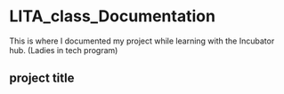 # LITA_class_Documentation
This is where I documented my project while learning with the Incubator hub. (Ladies in tech program)
## project title
